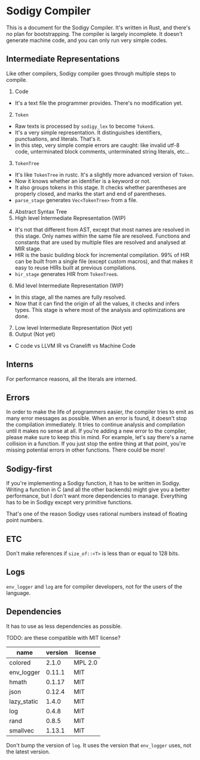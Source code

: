 # Sodigy Compiler

This is a document for the Sodigy Compiler. It's written in Rust, and there's no plan for bootstrapping. The compiler is largely incomplete. It doesn't generate machine code, and you can only run very simple codes.

## Intermediate Representations

Like other compilers, Sodigy compiler goes through multiple steps to compile.

1. Code
  - It's a text file the programmer provides. There's no modification yet.
2. `Token`
  - Raw texts is processed by `sodigy_lex` to become `Token`s.
  - It's a very simple representation. It distinguishes identifiers, punctuations, and literals. That's it.
  - In this step, very simple compie errors are caught: like invalid utf-8 code, unterminated block comments, unterminated string literals, etc...
3. `TokenTree`
  - It's like `TokenTree` in rustc. It's a slightly more advanced version of `Token`.
  - Now it knows whether an identifier is a keyword or not.
  - It also groups tokens in this stage. It checks whether parentheses are properly closed, and marks the start and end of parentheses.
  - `parse_stage` generates `Vec<TokenTree>` from a file.
4. Abstract Syntax Tree
5. High level Intermediate Representation (WIP)
  - It's not that different from AST, except that most names are resolved in this stage. Only names within the same file are resolved. Functions and constants that are used by multiple files are resolved and analysed at MIR stage.
  - HIR is the basic building block for incremental compilation. 99% of HIR can be built from a single file (except custom macros), and that makes it easy to reuse HIRs built at previous compilations.
  - `hir_stage` generates HIR from `TokenTree`s.
6. Mid level Intermediate Representation (WIP)
  - In this stage, all the names are fully resolved.
  - Now that it can find the origin of all the values, it checks and infers types. This stage is where most of the analysis and optimizations are done.
7. Low level Intermediate Representation (Not yet)
8. Output (Not yet)
  - C code vs LLVM IR vs Cranelift vs Machine Code

## Interns

For performance reasons, all the literals are interned.

## Errors

In order to make the life of programmers easier, the compiler tries to emit as many error messages as possible. When an error is found, it doesn't stop the compilation immediately. It tries to continue analysis and compilation until it makes no sense at all. If you're adding a new error to the compiler, please make sure to keep this in mind. For example, let's say there's a name collision in a function. If you just stop the entire thing at that point, you're missing potential errors in other functions. There could be more!

## Sodigy-first

If you're implementing a Sodigy function, it has to be written in Sodigy. Writing a function in C (and all the other backends) might give you a better performance, but I don't want more dependencies to manage. Everything has to be in Sodigy except very primitive functions.

That's one of the reason Sodigy uses rational numbers instead of floating point numbers.

## ETC

Don't make references if `size_of::<T>` is less than or equal to 128 bits.

## Logs

`env_logger` and `log` are for compiler developers, not for the users of the language.

## Dependencies

It has to use as less dependencies as possible.

TODO: are these compatible with MIT license?

| name           | version    | license     |
|----------------|------------|-------------|
| colored        | 2.1.0      | MPL 2.0     |
| env_logger     | 0.11.1     | MIT         |
| hmath          | 0.1.17     | MIT         |
| json           | 0.12.4     | MIT         |
| lazy_static    | 1.4.0      | MIT         |
| log            | 0.4.8      | MIT         |
| rand           | 0.8.5      | MIT         |
| smallvec       | 1.13.1     | MIT         |

Don't bump the version of `log`. It uses the version that `env_logger` uses, not the latest version.
